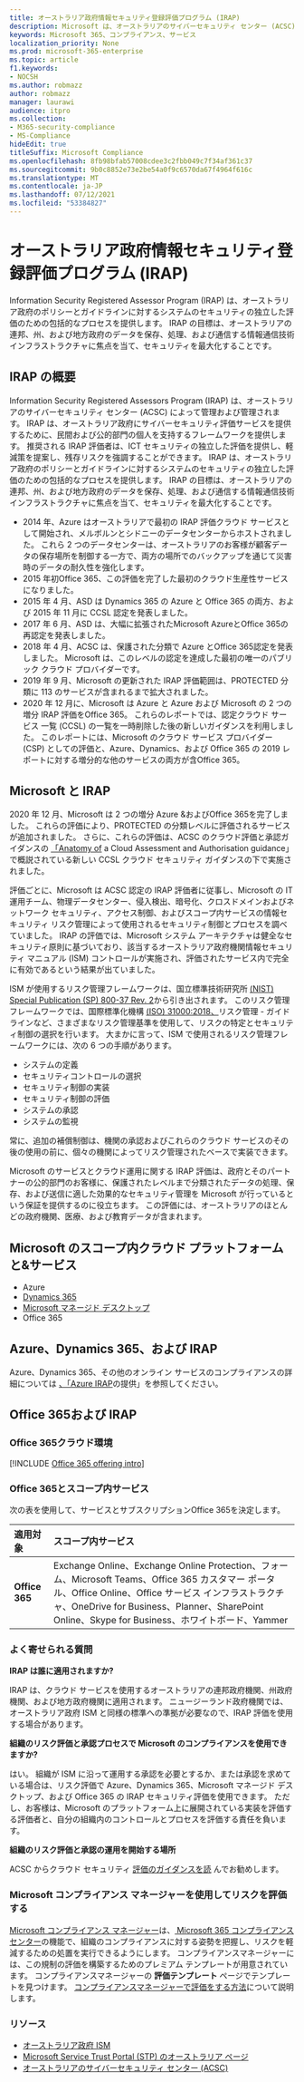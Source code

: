 ```yaml
---
title: オーストラリア政府情報セキュリティ登録評価プログラム (IRAP)
description: Microsoft は、オーストラリアのサイバーセキュリティ センター (ACSC) による IRAP 評価と認定に基づく未分類の普及制限マーカー (DLM) および PROTECTED データの両方について、オーストラリア認定クラウド サービス リストに含まれています。
keywords: Microsoft 365、コンプライアンス、サービス
localization_priority: None
ms.prod: microsoft-365-enterprise
ms.topic: article
f1.keywords:
- NOCSH
ms.author: robmazz
author: robmazz
manager: laurawi
audience: itpro
ms.collection:
- M365-security-compliance
- MS-Compliance
hideEdit: true
titleSuffix: Microsoft Compliance
ms.openlocfilehash: 8fb98bfab57008cdee3c2fbb049c7f34af361c37
ms.sourcegitcommit: 9b0c8852e73e2be54a0f9c6570da67f4964f616c
ms.translationtype: MT
ms.contentlocale: ja-JP
ms.lasthandoff: 07/12/2021
ms.locfileid: "53384827"
---
```

# <a name="australian-government-information-security-registered-assessor-program-irap"></a>オーストラリア政府情報セキュリティ登録評価プログラム (IRAP)

Information Security Registered Assessor Program (IRAP) は、オーストラリア政府のポリシーとガイドラインに対するシステムのセキュリティの独立した評価のための包括的なプロセスを提供します。 IRAP の目標は、オーストラリアの連邦、州、および地方政府のデータを保存、処理、および通信する情報通信技術インフラストラクチャに焦点を当て、セキュリティを最大化することです。

## <a name="irap-overview"></a>IRAP の概要

Information Security Registered Assessors Program (IRAP) は、オーストラリアのサイバーセキュリティ センター (ACSC) によって管理および管理されます。 IRAP は、オーストラリア政府にサイバーセキュリティ評価サービスを提供するために、民間および公的部門の個人を支持するフレームワークを提供します。 推奨される IRAP 評価者は、ICT セキュリティの独立した評価を提供し、軽減策を提案し、残存リスクを強調することができます。 IRAP は、オーストラリア政府のポリシーとガイドラインに対するシステムのセキュリティの独立した評価のための包括的なプロセスを提供します。 IRAP の目標は、オーストラリアの連邦、州、および地方政府のデータを保存、処理、および通信する情報通信技術インフラストラクチャに焦点を当て、セキュリティを最大化することです。

- 2014 年、Azure はオーストラリアで最初の IRAP 評価クラウド サービスとして開始され、メルボルンとシドニーのデータセンターからホストされました。 これら 2 つのデータセンターは、オーストラリアのお客様が顧客データの保存場所を制御する一方で、両方の場所でのバックアップを通じて災害時のデータの耐久性を強化します。
- 2015 年初Office 365、この評価を完了した最初のクラウド生産性サービスになりました。
- 2015 年 4 月、ASD は Dynamics 365 の Azure と Office 365 の両方、および 2015 年 11 月に CCSL 認定を発表しました。
- 2017 年 6 月、ASD は、大幅に拡張されたMicrosoft AzureとOffice 365の再認定を発表しました。
- 2018 年 4 月、ACSC は、保護された分類で Azure とOffice 365認定を発表しました。 Microsoft は、このレベルの認定を達成した最初の唯一のパブリック クラウド プロバイダーです。
- 2019 年 9 月、Microsoft の更新された IRAP 評価範囲は、PROTECTED 分類に 113 のサービスが含まれるまで拡大されました。
- 2020 年 12 月に、Microsoft は Azure と Azure および Microsoft の 2 つの増分 IRAP 評価をOffice 365。 これらのレポートでは、認定クラウド サービス 一覧 (CCSL) の一覧を一時削除した後の新しいガイダンスを利用しました。 このレポートには、Microsoft のクラウド サービス プロバイダー (CSP) としての評価と、Azure、Dynamics、および Office 365 の 2019 レポートに対する増分的な他のサービスの両方が含Office 365。

## <a name="microsoft-and-irap"></a>Microsoft と IRAP

2020 年 12 月、Microsoft は 2 つの増分 Azure &およびOffice 365を完了しました。 これらの評価により、PROTECTED の分類レベルに評価されるサービスが追加されました。 さらに、これらの評価は、ACSC のクラウド評価と承認ガイダンスの [「Anatomy of](https://www.cyber.gov.au/acsc/government/cloud-security-guidance) a Cloud Assessment and Authorisation guidance」で概説されている新しい CCSL クラウド セキュリティ ガイダンスの下で実施されました。

評価ごとに、Microsoft は ACSC 認定の IRAP 評価者に従事し、Microsoft の IT 運用チーム、物理データセンター、侵入検出、暗号化、クロスドメインおよびネットワーク セキュリティ、アクセス制御、およびスコープ内サービスの情報セキュリティ リスク管理によって使用されるセキュリティ制御とプロセスを調べていました。 IRAP の評価では、Microsoft システム アーキテクチャは健全なセキュリティ原則に基づいており、該当するオーストラリア政府機関情報セキュリティ マニュアル (ISM) コントロールが実施され、評価されたサービス内で完全に有効であるという結果が出ていました。

ISM が使用するリスク管理フレームワークは、国立標準技術研究所 [(NIST) Special Publication (SP) 800-37 Rev. 2](https://csrc.nist.gov/publications/detail/sp/800-37/rev-2/final)から引き出されます。 このリスク管理フレームワークでは、国際標準化機構 [(ISO) 31000:2018、](https://www.iso.org/standard/65694.html)リスク管理 - ガイドラインなど、さまざまなリスク管理基準を使用して、リスクの特定とセキュリティ制御の選択を行います。 大まかに言って、ISM で使用されるリスク管理フレームワークには、次の 6 つの手順があります。

- システムの定義
- セキュリティコントロールの選択
- セキュリティ制御の実装
- セキュリティ制御の評価
- システムの承認
- システムの監視

常に、追加の補償制御は、機関の承認およびこれらのクラウド サービスのその後の使用の前に、個々の機関によってリスク管理されたベースで実装できます。

Microsoft のサービスとクラウド運用に関する IRAP 評価は、政府とそのパートナーの公的部門のお客様に、保護されたレベルまで分類されたデータの処理、保存、および送信に適した効果的なセキュリティ管理を Microsoft が行っているという保証を提供するのに役立ちます。 この評価には、オーストラリアのほとんどの政府機関、医療、および教育データが含まれます。

## <a name="microsoft-in-scope-cloud-platforms--services"></a>Microsoft のスコープ内クラウド プラットフォームと&サービス

- Azure
- [Dynamics 365](https://aka.ms/d365-compliance-list)
- [Microsoft マネージド デスクトップ](/microsoft-365/managed-desktop/intro/compliance)
- Office 365

## <a name="azure-dynamics-365-and-irap"></a>Azure、Dynamics 365、および IRAP

Azure、Dynamics 365、その他のオンライン サービスのコンプライアンスの詳細については [、「Azure IRAP](/azure/compliance/offerings/offering-australia-irap)の提供」を参照してください。

## <a name="office-365-and-irap"></a>Office 365および IRAP

### <a name="office-365-cloud-environments"></a>Office 365クラウド環境

[!INCLUDE [Office 365 offering intro](../includes/o365-offering-introduction.md)]

### <a name="office-365-applicability-and-in-scope-services"></a>Office 365とスコープ内サービス

次の表を使用して、サービスとサブスクリプションOffice 365を決定します。

| **適用対象** | **スコープ内サービス** |
|:------------------|:----------------------|
| **Office 365** | Exchange Online、Exchange Online Protection、フォーム、Microsoft Teams、Office 365 カスタマー ポータル、Office Online、Office サービス インフラストラクチャ、OneDrive for Business、Planner、SharePoint Online、Skype for Business、ホワイトボード、Yammer |

### <a name="frequently-asked-questions"></a>よく寄せられる質問

**IRAP は誰に適用されますか?**

IRAP は、クラウド サービスを使用するオーストラリアの連邦政府機関、州政府機関、および地方政府機関に適用されます。 ニュージーランド政府機関では、オーストラリア政府 ISM と同様の標準への準拠が必要なので、IRAP 評価を使用する場合があります。

**組織のリスク評価と承認プロセスで Microsoft のコンプライアンスを使用できますか?**

はい。 組織が ISM に沿って運用する承認を必要とするか、または承認を求めている場合は、リスク評価で Azure、Dynamics 365、Microsoft マネージド デスクトップ、および Office 365 の IRAP セキュリティ評価を使用できます。 ただし、お客様は、Microsoft のプラットフォーム上に展開されている実装を評価する評価者と、自分の組織内のコントロールとプロセスを評価する責任を負います。

**組織のリスク評価と承認の運用を開始する場所**

ACSC からクラウド セキュリティ [評価のガイダンスを読](https://www.cyber.gov.au/acsc/government/cloud-security-guidance) んでお勧めします。

### <a name="use-microsoft-compliance-manager-to-assess-your-risk"></a>Microsoft コンプライアンス マネージャーを使用してリスクを評価する

[Microsoft コンプライアンス マネージャー](/microsoft-365/compliance/compliance-manager)は、[ Microsoft 365 コンプライアンス センター](/microsoft-365/compliance/microsoft-365-compliance-center)の機能で、組織のコンプライアンスに対する姿勢を把握し、リスクを軽減するための処置を実行できるようにします。 コンプライアンスマネージャーには、この規制の評価を構築するためのプレミアム テンプレートが用意されています。 コンプライアンスマネージャーの **評価テンプレート** ページでテンプレートを見つけます。 [コンプライアンスマネージャーで評価をする方法](/microsoft-365/compliance/compliance-manager-assessments)について説明します。

### <a name="resources"></a>リソース

- [オーストラリア政府 ISM](https://acsc.gov.au/infosec/ism/index.htm)
- [Microsoft Service Trust Portal (STP) のオーストラリア ページ](https://aka.ms/au-irap)
- [オーストラリアのサイバーセキュリティ センター (ACSC)](https://www.cyber.gov.au)
